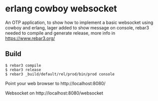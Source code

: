 erlang cowboy websocket
=====

An OTP application, to show how to implement a basic websocket using cowboy and erlang, lager added to show message on console, rebar3 needed to compile and generate release, more info in https://www.rebar3.org/

Build
-----

    $ rebar3 compile
    $ rebar3 release
    $ rebar3 _build/default/rel/prod/bin/prod console
    
Point your web browser to http://localhost:8080/

Websocket on http://localhost:8080/websocket
